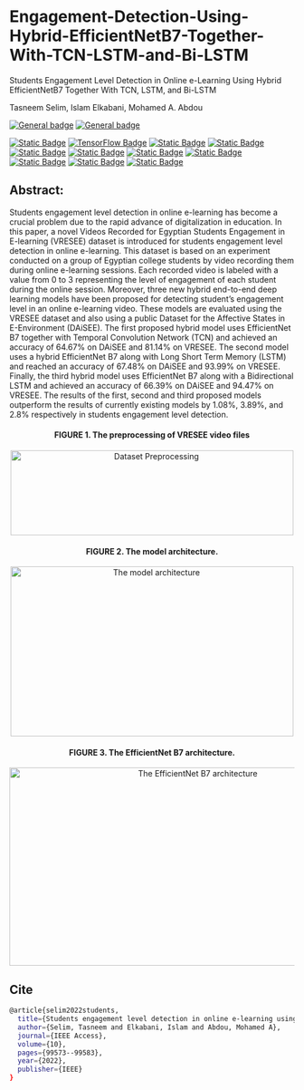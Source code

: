 # Engagement-Detection-Using-Hybrid-EfficientNetB7-Together-With-TCN-LSTM-and-Bi-LSTM

Students Engagement Level Detection in Online e-Learning Using Hybrid EfficientNetB7 Together With TCN, LSTM, and Bi-LSTM

Tasneem Selim, Islam Elkabani, Mohamed A. Abdou



[![General badge](https://img.shields.io/badge/Paper-Link-yellowgreen.svg)](https://ieeexplore.ieee.org/abstract/document/9893134)
[![General badge](https://img.shields.io/badge/Dataset-DAISEE-blueviolet.svg)](https://people.iith.ac.in/vineethnb/resources/daisee/index.html)

[![Static Badge](https://img.shields.io/badge/Python-3.8-blue.svg)](https://www.python.org/downloads/)
[![TensorFlow Badge](https://img.shields.io/badge/TensorFlow-2-orange.svg)](https://www.tensorflow.org/install)
[![Static Badge](https://img.shields.io/badge/matplotlib-3.9-babyblue.svg)](https://pypi.org/project/matplotlib/)
[![Static Badge](https://img.shields.io/badge/CV2-white.svg)](https://pypi.org/project/opencv-python/)
[![Static Badge](https://img.shields.io/badge/Tensorboard--colab-2.16-orange.svg)](https://pypi.org/project/tensorboard/)
[![Static Badge](https://img.shields.io/badge/numpy-blue.svg)](https://numpy.org/install/)
[![Static Badge](https://img.shields.io/badge/Keras--tcn-2.9.3-purple.svg)](https://pypi.org/project/keras-tcn/2.9.3/)
[![Static Badge](https://img.shields.io/badge/Keras-2.9-red.svg)](https://pypi.org/project/keras-tcn/2.9.3/)
[![Static Badge](https://img.shields.io/badge/Scikit--Video-brightgreen.svg)](https://www.scikit-video.org/stable/)
[![Static Badge](https://img.shields.io/badge/Video-Augmentation-white.svg)](https://github.com/okankop/vidaug)
[![Static Badge](https://img.shields.io/badge/sklearn-orange.svg)](https://pypi.org/project/scikit-learn/)



## Abstract:
Students engagement level detection in online e-learning has become a crucial problem due to the rapid advance of digitalization in education. In this paper, a novel Videos Recorded for Egyptian Students Engagement in E-learning (VRESEE) dataset is introduced for students engagement level detection in online e-learning. This dataset is based on an experiment conducted on a group of Egyptian college students by video recording them during online e-learning sessions. Each recorded video is labeled with a value from 0 to 3 representing the level of engagement of each student during the online session. Moreover, three new hybrid end-to-end deep learning models have been proposed for detecting student’s engagement level in an online e-learning video. These models are evaluated using the VRESEE dataset and also using a public Dataset for the Affective States in E-Environment (DAiSEE). The first proposed hybrid model uses EfficientNet B7 together with Temporal Convolution Network (TCN) and achieved an accuracy of 64.67% on DAiSEE and 81.14% on VRESEE. The second model uses a hybrid EfficientNet B7 along with Long Short Term Memory (LSTM) and reached an accuracy of 67.48% on DAiSEE and 93.99% on VRESEE. Finally, the third hybrid model uses EfficientNet B7 along with a Bidirectional LSTM and achieved an accuracy of 66.39% on DAiSEE and 94.47% on VRESEE. The results of the first, second and third proposed models outperform the results of currently existing models by 1.08%, 3.89%, and 2.8% respectively in students engagement level detection.


<div align="center">

 
#### FIGURE 1. The preprocessing of VRESEE video files

<img src="https://github.com/TasneemMohammed/Engagement-Detection-Using-Hybrid-EfficientNetB7-Together-With-TCN-LSTM-and-Bi-LSTM/blob/main/Figures/DatasetPreprocessing.gif" alt="Dataset Preprocessing" width="500" height="150">



#### FIGURE 2. The model architecture.
 <img src="https://github.com/TasneemMohammed/Engagement-Detection-Using-Hybrid-EfficientNetB7-Together-With-TCN-LSTM-and-Bi-LSTM/blob/main/Figures/modelArchitecture.gif" alt="The model architecture" width="500" height="300">




#### FIGURE 3. The EfficientNet B7 architecture.

<img src="https://github.com/TasneemMohammed/Engagement-Detection-Using-Hybrid-EfficientNetB7-Together-With-TCN-LSTM-and-Bi-LSTM/blob/main/Figures/EfficientNetB7Arch.gif" alt="The EfficientNet B7 architecture" width="650" height="350">
</div>


## Cite
```sh
@article{selim2022students,
  title={Students engagement level detection in online e-learning using hybrid efficientnetb7 together with tcn, lstm, and bi-lstm},
  author={Selim, Tasneem and Elkabani, Islam and Abdou, Mohamed A},
  journal={IEEE Access},
  volume={10},
  pages={99573--99583},
  year={2022},
  publisher={IEEE}
}
```
